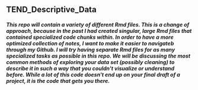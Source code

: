 ## TEND_Descriptive_Data
##### This repo will contain a variety of different Rmd files. This is a change of approach, because in the past I had created singular, large Rmd files that contained specialized code chunks within. In order to have a more optimized collection of notes, I want to make it easier to navigateb through my Github. I will try having separate Rmd files for as many specialized tasks as possible in this repo. We will be discussing the most common methods of exploring your data set (possibly cleaning) to describe it in such a way that you couldn't visualize or understand before. While a lot of this code doesn't end up on your final draft of a project, it is the code that gets you there.
